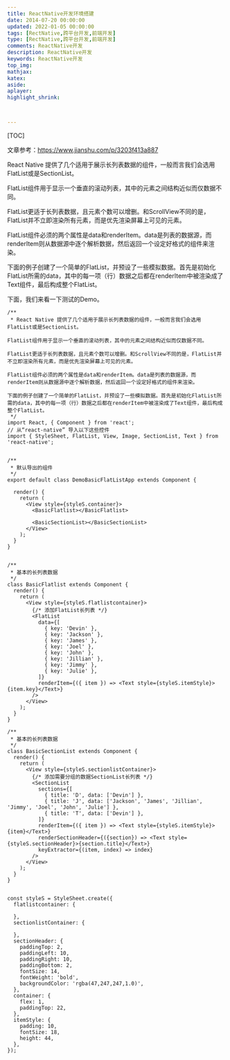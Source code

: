 ```yaml
---
title: ReactNative开发环境搭建
date: 2014-07-20 00:00:00
updated: 2022-01-05 00:00:00
tags: [RectNative,跨平台开发,前端开发]
type: [RectNative,跨平台开发,前端开发]
comments: ReactNative开发
description: ReactNative开发
keywords: ReactNative开发
top_img:
mathjax:
katex:
aside:
aplayer:
highlight_shrink:



---
```


[TOC]



文章参考：https://www.jianshu.com/p/3203f413a887


React Native 提供了几个适用于展示长列表数据的组件，一般而言我们会选用FlatList或是SectionList。

FlatList组件用于显示一个垂直的滚动列表，其中的元素之间结构近似而仅数据不同。

FlatList更适于长列表数据，且元素个数可以增删。和ScrollView不同的是，FlatList并不立即渲染所有元素，而是优先渲染屏幕上可见的元素。

FlatList组件必须的两个属性是data和renderItem。data是列表的数据源，而renderItem则从数据源中逐个解析数据，然后返回一个设定好格式的组件来渲染。

下面的例子创建了一个简单的FlatList，并预设了一些模拟数据。首先是初始化FlatList所需的data，其中的每一项（行）数据之后都在renderItem中被渲染成了Text组件，最后构成整个FlatList。


下面，我们来看一下测试的Demo。


```
/**
 * React Native 提供了几个适用于展示长列表数据的组件，一般而言我们会选用FlatList或是SectionList。

FlatList组件用于显示一个垂直的滚动列表，其中的元素之间结构近似而仅数据不同。

FlatList更适于长列表数据，且元素个数可以增删。和ScrollView不同的是，FlatList并不立即渲染所有元素，而是优先渲染屏幕上可见的元素。

FlatList组件必须的两个属性是data和renderItem。data是列表的数据源，而renderItem则从数据源中逐个解析数据，然后返回一个设定好格式的组件来渲染。

下面的例子创建了一个简单的FlatList，并预设了一些模拟数据。首先是初始化FlatList所需的data，其中的每一项（行）数据之后都在renderItem中被渲染成了Text组件，最后构成整个FlatList。
 */
import React, { Component } from 'react';
// 从“react-native” 导入以下这些控件
import { StyleSheet, FlatList, View, Image, SectionList, Text } from 'react-native';


/**
 * 默认导出的组件
 */
export default class DemoBasicFlatListApp extends Component {

  render() {
    return (
      <View style={styleS.container}>
        <BasicFlatlist></BasicFlatlist>

        <BasicSectionList></BasicSectionList>
      </View>
    );
  }
}


/**
 * 基本的长列表数据
 */
class BasicFlatlist extends Component {
  render() {
    return (
      <View style={styleS.flatlistcontainer}>
        {/* 添加FlatList长列表 */}
        <FlatList
          data={[
            { key: 'Devin' },
            { key: 'Jackson' },
            { key: 'James' },
            { key: 'Joel' },
            { key: 'John' },
            { key: 'Jillian' },
            { key: 'Jimmy' },
            { key: 'Julie' },
          ]}
          renderItem={({ item }) => <Text style={styleS.itemStyle}>{item.key}</Text>}
        />
      </View>
    );
  }
}

/**
 * 基本的长列表数据
 */
class BasicSectionList extends Component {
  render() {
    return (
      <View style={styleS.sectionlistContainer}>
        {/* 添加需要分组的数据SectionList长列表 */}
        <SectionList
          sections={[
            { title: 'D', data: ['Devin'] },
            { title: 'J', data: ['Jackson', 'James', 'Jillian', 'Jimmy', 'Joel', 'John', 'Julie'] },
            { title: 'T', data: ['Devin'] },
          ]}
          renderItem={({ item }) => <Text style={styleS.itemStyle}>{item}</Text>}
          renderSectionHeader={({section}) => <Text style={styleS.sectionHeader}>{section.title}</Text>}
          keyExtractor={(item, index) => index}
        />
      </View>
    );
  }
}


const styleS = StyleSheet.create({
  flatlistcontainer: {

  },
  sectionlistContainer: {

  },
  sectionHeader: {
    paddingTop: 2,
    paddingLeft: 10,
    paddingRight: 10,
    paddingBottom: 2,
    fontSize: 14,
    fontWeight: 'bold',
    backgroundColor: 'rgba(47,247,247,1.0)',
  },
  container: {
    flex: 1,
    paddingTop: 22,
  },
  itemStyle: {
    padding: 10,
    fontSize: 18,
    height: 44,
  },
});
```

